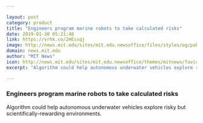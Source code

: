 ```yaml
---

layout: post
category: product
title: "Engineers program marine robots to take calculated risks"
date: 2019-01-30 05:21:48
link: https://vrhk.co/2HEssqj
image: http://news.mit.edu/sites/mit.edu.newsoffice/files/styles/og/public/images/2019/MIT-Navigating-Risk-Underwater.jpg
domain: news.mit.edu
author: "MIT News"
icon: http://news.mit.edu/sites/mit.edu.newsoffice/themes/mitnews/favicon.ico
excerpt: "Algorithm could help autonomous underwater vehicles explore risky but scientifically-rewarding environments."

---
```


### Engineers program marine robots to take calculated risks

Algorithm could help autonomous underwater vehicles explore risky but scientifically-rewarding environments.